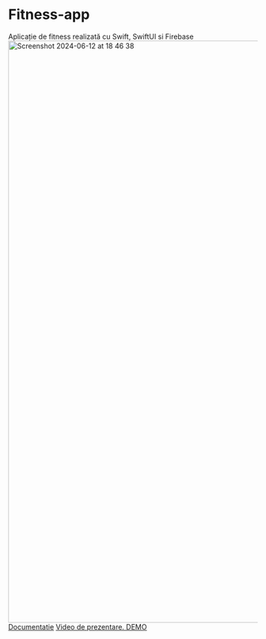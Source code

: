 # Fitness-app
Aplicație de fitness realizată cu Swift, SwiftUI si Firebase
<img width="1176" alt="Screenshot 2024-06-12 at 18 46 38" src="https://github.com/user-attachments/assets/a10a89b5-46e5-4f64-9990-42c8b82647fa">
[Documentatie](https://drive.google.com/file/d/1le6K2nNxRMX_Z2bmRAuOZlkLMb8NI0x0/view)
[Video de prezentare. DEMO](https://www.youtube.com/watch?v=lZ9-NPgzcNs)

